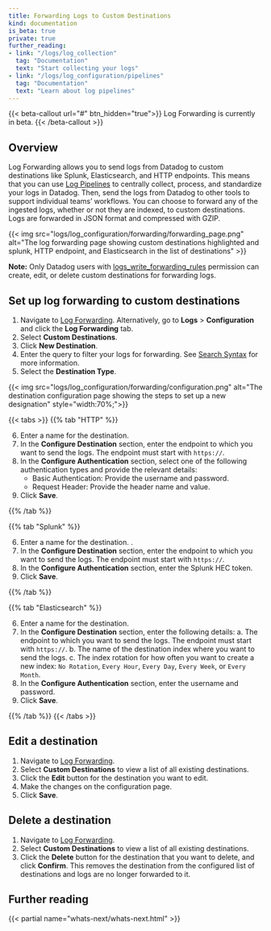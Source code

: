 ```yaml
---
title: Forwarding Logs to Custom Destinations
kind: documentation
is_beta: true
private: true
further_reading:
- link: "/logs/log_collection"
  tag: "Documentation"
  text: "Start collecting your logs"
- link: "/logs/log_configuration/pipelines"
  tag: "Documentation"
  text: "Learn about log pipelines"
---
```


{{< beta-callout url="#" btn_hidden="true">}}
  Log Forwarding is currently in beta.
{{< /beta-callout >}} 

## Overview

Log Forwarding allows you to send logs from Datadog to custom destinations like Splunk, Elasticsearch, and HTTP endpoints. This means that you can use [Log Pipelines][1] to centrally collect, process, and standardize your logs in Datadog. Then, send the logs from Datadog to other tools to support individual teams’ workflows. You can choose to forward any of the ingested logs, whether or not they are indexed, to custom destinations. Logs are forwarded in JSON format and compressed with GZIP.

{{< img src="logs/log_configuration/forwarding/forwarding_page.png" alt="The log forwarding page showing custom destinations highlighted and splunk, HTTP endpoint, and Elasticsearch in the list of destinations" >}}

**Note:** Only Datadog users with [logs_write_forwarding_rules][2] permission can create, edit, or delete custom destinations for forwarding logs.

## Set up log forwarding to custom destinations

1. Navigate to [Log Forwarding][3]. Alternatively, go to **Logs** > **Configuration** and click the **Log Forwarding** tab.
2. Select **Custom Destinations**.
3. Click **New Destination**.
4. Enter the query to filter your logs for forwarding. See [Search Syntax][4] for more information.
5. Select the **Destination Type**.

{{< img src="logs/log_configuration/forwarding/configuration.png" alt="The destination configuration page showing the steps to set up a new designation" style="width:70%;">}}

{{< tabs >}}
{{% tab "HTTP" %}}

6. Enter a name for the destination. 
7. In the **Configure Destination** section, enter the endpoint to which you want to send the logs. The endpoint must start with `https://`.
8. In the **Configure Authentication** section, select one of the following authentication types and provide the relevant details:
    - Basic Authentication: Provide the username and password.
    - Request Header: Provide the header name and value. 
9. Click **Save**.

{{% /tab %}}

{{% tab "Splunk" %}}

6. Enter a name for the destination. .
7. In the **Configure Destination** section, enter the endpoint to which you want to send the logs. The endpoint must start with `https://`.
8. In the **Configure Authentication** section, enter the Splunk HEC token. 
9. Click **Save**.

{{% /tab %}}

{{% tab "Elasticsearch" %}}

6. Enter a name for the destination.
7. In the **Configure Destination** section, enter the following details:
    a. The endpoint to which you want to send the logs. The endpoint must start with `https://`.
    b. The name of the destination index where you want to send the logs.
    c. The index rotation for how often you want to create a new index: `No Rotation`, `Every Hour`, `Every Day`, `Every Week`, or `Every Month`. 
8. In the **Configure Authentication** section, enter the username and password. 
9. Click **Save**.

{{% /tab %}}
{{< /tabs >}}

## Edit a destination
1. Navigate to [Log Forwarding][3].
2. Select **Custom Destinations** to view a list of all existing destinations.
3. Click the **Edit** button for the destination you want to edit. 
4. Make the changes on the configuration page.
5. Click **Save**.

## Delete a destination
1. Navigate to [Log Forwarding][3].
2. Select **Custom Destinations** to view a list of all existing destinations.
3. Click the **Delete** button for the destination that you want to delete, and click **Confirm**. This removes the destination from the configured list of destinations and logs are no longer forwarded to it.

## Further reading

{{< partial name="whats-next/whats-next.html" >}}

[1]: /logs/log_configuration/pipelines/
[2]: /account_management/rbac/permissions/?tab=ui#log-management
[3]: https://app.datadoghq.com/logs/pipelines/log-forwarding/custom-destinations
[4]: /logs/explorer/search_syntax/
